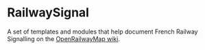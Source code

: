 # RailwaySignal

A set of templates and modules that help document French Railway Signalling on the [OpenRailwayMap wiki](https://wiki.openstreetmap.org/wiki/OpenRailwayMap/Tagging_in_France).
